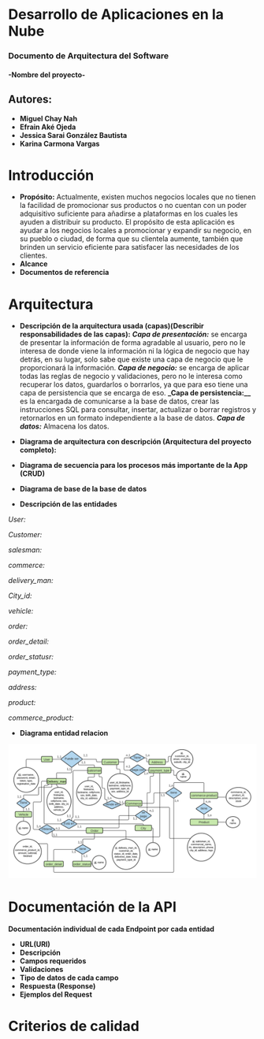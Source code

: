 # Desarrollo de Aplicaciones en la Nube 
### Documento de Arquitectura del Software
#### -Nombre del proyecto-
## Autores:
- **Miguel Chay Nah**
- **Efrain Aké Ojeda**
- **Jessica Sarai González Bautista**
- **Karina Carmona Vargas**

# Introducción
- **Propósito:**
   Actualmente, existen muchos negocios locales que no tienen la facilidad de promocionar sus productos o no cuentan con un poder adquisitivo suficiente para añadirse a plataformas en los cuales les ayuden a distribuir su producto. El propósito de esta aplicación es ayudar a los negocios locales a promocionar y expandir su negocio, en su pueblo o ciudad, de forma que su clientela aumente, también que brinden un servicio eficiente para satisfacer las necesidades de los clientes. 
- **Alcance**
- **Documentos de referencia**
# Arquitectura
- **Descripción de la arquitectura usada (capas)(Describir responsabilidades de las capas):**
**_Capa de presentación:_** se encarga de presentar la información de forma agradable al usuario, pero no le interesa de donde viene la información ni la lógica de negocio que hay detrás, en su lugar, solo sabe que existe una capa de negocio que le proporcionará la información.
**_Capa de negocio:_** se encarga de aplicar todas las reglas de negocio y validaciones, pero no le interesa como recuperar los datos, guardarlos o borrarlos, ya que para eso tiene una capa de persistencia que se encarga de eso.
**_Capa de persistencia:__** es la encargada de comunicarse a la base de datos, crear las instrucciones SQL para consultar, insertar, actualizar o borrar registros y retornarlos en un formato independiente a la base de datos.
**_Capa de datos:_** Almacena los datos. 

- **Diagrama de arquitectura con descripción (Arquitectura del proyecto completo):**

- **Diagrama de secuencia para los procesos más importante de la App (CRUD)**

- **Diagrama de base de la base de datos**

- **Descripción de las entidades**

_User:_

_Customer:_

_salesman:_

_commerce:_

_delivery_man:_

_City_id:_

_vehicle:_

_order:_

_order_detail:_

_order_statusr:_

_payment_type:_

_address:_

_product:_

_commerce_product:_


- **Diagrama entidad relacion**

![image](https://github.com/JessicaSarai98/Proyecto-Nube/blob/main/imagenes/entidad-relacion.PNG)

# Documentación de la API
**Documentación individual de cada Endpoint por cada entidad**
- **URL(URI)**
- **Descripción**
- **Campos requeridos**
- **Validaciones**
- **Tipo de datos de cada campo**
- **Respuesta (Response)**
- **Ejemplos del Request**

# Criterios de calidad





